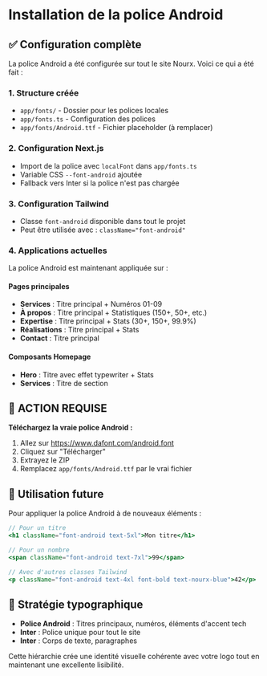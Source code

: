 # Installation de la police Android

## ✅ Configuration complète

La police Android a été configurée sur tout le site Nourx. Voici ce qui a été fait :

### 1. **Structure créée**
- `app/fonts/` - Dossier pour les polices locales
- `app/fonts.ts` - Configuration des polices
- `app/fonts/Android.ttf` - Fichier placeholder (à remplacer)

### 2. **Configuration Next.js**
- Import de la police avec `localFont` dans `app/fonts.ts`
- Variable CSS `--font-android` ajoutée
- Fallback vers Inter si la police n'est pas chargée

### 3. **Configuration Tailwind**
- Classe `font-android` disponible dans tout le projet
- Peut être utilisée avec : `className="font-android"`

### 4. **Applications actuelles**

La police Android est maintenant appliquée sur :

#### Pages principales
- **Services** : Titre principal + Numéros 01-09
- **À propos** : Titre principal + Statistiques (150+, 50+, etc.)
- **Expertise** : Titre principal + Stats (30+, 150+, 99.9%)
- **Réalisations** : Titre principal + Stats
- **Contact** : Titre principal

#### Composants Homepage
- **Hero** : Titre avec effet typewriter + Stats
- **Services** : Titre de section

## 🚨 ACTION REQUISE

**Téléchargez la vraie police Android :**
1. Allez sur https://www.dafont.com/android.font
2. Cliquez sur "Télécharger"
3. Extrayez le ZIP
4. Remplacez `app/fonts/Android.ttf` par le vrai fichier

## 📝 Utilisation future

Pour appliquer la police Android à de nouveaux éléments :

```jsx
// Pour un titre
<h1 className="font-android text-5xl">Mon titre</h1>

// Pour un nombre
<span className="font-android text-7xl">99</span>

// Avec d'autres classes Tailwind
<p className="font-android text-4xl font-bold text-nourx-blue">42</p>
```

## 🎨 Stratégie typographique

- **Police Android** : Titres principaux, numéros, éléments d'accent tech
- **Inter** : Police unique pour tout le site
- **Inter** : Corps de texte, paragraphes

Cette hiérarchie crée une identité visuelle cohérente avec votre logo tout en maintenant une excellente lisibilité.
